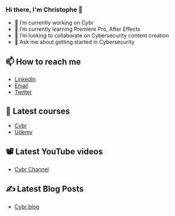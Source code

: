 ### Hi there, I'm Christophe 👋

- 🔭 I’m currently working on Cybr
- 🌱 I’m currently learning Premiere Pro, After Effects
- 👯 I’m looking to collaborate on Cybersecurity content creation
- 💬 Ask me about getting started in Cybersecurity

## 📫 How to reach me 
- [LinkedIn](https://www.linkedin.com/in/christophelimpalair/)
- [Email](https://cybr.com/contact)
- [Twitter](https://twitter.com/christophelimp])

## 🏫 Latest courses
- [Cybr](https://cybr.com/courses/)
- [Udemy](https://www.udemy.com/user/christophe-limpalair/)

## 📽 Latest YouTube videos
- [Cybr Channel](https://www.youtube.com/channel/UCHniAWK7wYu9EYbz64cOL_A)

## ✍ Latest Blog Posts
- [Cybr blog](https://cybr.com/blog/)
